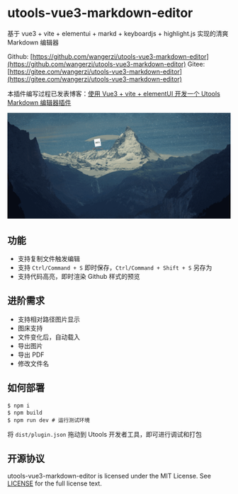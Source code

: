 # utools-vue3-markdown-editor
基于 vue3 + vite + elementui + markd + keyboardjs + highlight.js 实现的清爽 Markdown 编辑器

Github: [https://github.com/wangerzi/utools-vue3-markdown-editor](https://github.com/wangerzi/utools-vue3-markdown-editor)
Gitee: [https://gitee.com/wangerzi/utools-vue3-markdown-editor](https://gitee.com/wangerzi/utools-vue3-markdown-editor)

本插件编写过程已发表博客：[使用 Vue3 + vite + elementUI 开发一个 Utools Markdown 编辑器插件](https://blog.csdn.net/qq_34177812/article/details/119639897)

![screen](./screen.gif)

## 功能

- 支持复制文件触发编辑
- 支持 `Ctrl/Command + S` 即时保存，`Ctrl/Command + Shift + S` 另存为
- 支持代码高亮，即时渲染 Github 样式的预览

## 进阶需求

- 支持相对路径图片显示
- 图床支持
- 文件变化后，自动载入
- 导出图片
- 导出 PDF
- 修改文件名

## 如何部署

```shell
$ npm i
$ npm build
$ npm run dev # 运行测试环境
```

将 `dist/plugin.json` 拖动到 Utools 开发者工具，即可进行调试和打包

## 开源协议

utools-vue3-markdown-editor is licensed under the MIT License. See [LICENSE](https://github.com/GitbookIO/gitbook/blob/master/LICENSE) for the full license text.